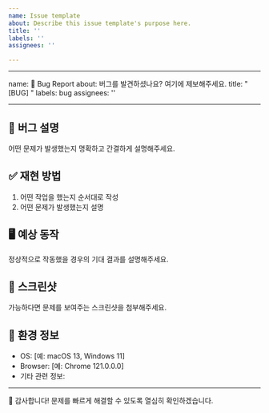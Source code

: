 ```yaml
---
name: Issue template
about: Describe this issue template's purpose here.
title: ''
labels: ''
assignees: ''

---
```


---
name: 🐞 Bug Report
about: 버그를 발견하셨나요? 여기에 제보해주세요.
title: "[BUG] "
labels: bug
assignees: ''

---

## 🐞 버그 설명
어떤 문제가 발생했는지 명확하고 간결하게 설명해주세요.

## ✅ 재현 방법
1. 어떤 작업을 했는지 순서대로 작성
2. 어떤 문제가 발생했는지 설명

## 🖥️ 예상 동작
정상적으로 작동했을 경우의 기대 결과를 설명해주세요.

## 📸 스크린샷
가능하다면 문제를 보여주는 스크린샷을 첨부해주세요.

## 🧩 환경 정보
- OS: [예: macOS 13, Windows 11]
- Browser: [예: Chrome 121.0.0.0]
- 기타 관련 정보:

---

🙌 감사합니다! 문제를 빠르게 해결할 수 있도록 열심히 확인하겠습니다.

